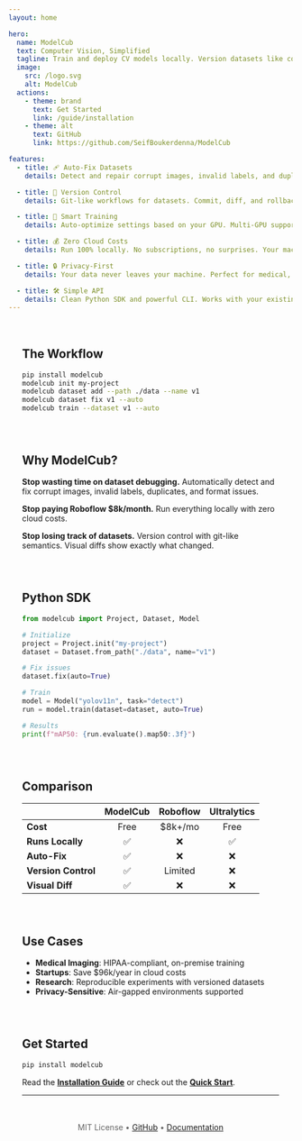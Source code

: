 ```yaml
---
layout: home

hero:
  name: ModelCub
  text: Computer Vision, Simplified
  tagline: Train and deploy CV models locally. Version datasets like code. Zero cloud costs.
  image:
    src: /logo.svg
    alt: ModelCub
  actions:
    - theme: brand
      text: Get Started
      link: /guide/installation
    - theme: alt
      text: GitHub
      link: https://github.com/SeifBoukerdenna/ModelCub

features:
  - title: 🩹 Auto-Fix Datasets
    details: Detect and repair corrupt images, invalid labels, and duplicates in one command.

  - title: 🔄 Version Control
    details: Git-like workflows for datasets. Commit, diff, and rollback with visual comparisons.

  - title: 🚀 Smart Training
    details: Auto-optimize settings based on your GPU. Multi-GPU support. Early stopping included.

  - title: 💰 Zero Cloud Costs
    details: Run 100% locally. No subscriptions, no surprises. Your machine, your rules.

  - title: 🔒 Privacy-First
    details: Your data never leaves your machine. Perfect for medical, pharma, and sensitive applications.

  - title: 🛠️ Simple API
    details: Clean Python SDK and powerful CLI. Works with your existing tools.
---
```


<div class="vp-doc" style="max-width: 900px; margin: 0 auto; padding: 48px 24px;">

## The Workflow

```bash
pip install modelcub
modelcub init my-project
modelcub dataset add --path ./data --name v1
modelcub dataset fix v1 --auto
modelcub train --dataset v1 --auto
```

## Why ModelCub?

**Stop wasting time on dataset debugging.** Automatically detect and fix corrupt images, invalid labels, duplicates, and format issues.

**Stop paying Roboflow $8k/month.** Run everything locally with zero cloud costs.

**Stop losing track of datasets.** Version control with git-like semantics. Visual diffs show exactly what changed.

## Python SDK

```python
from modelcub import Project, Dataset, Model

# Initialize
project = Project.init("my-project")
dataset = Dataset.from_path("./data", name="v1")

# Fix issues
dataset.fix(auto=True)

# Train
model = Model("yolov11n", task="detect")
run = model.train(dataset=dataset, auto=True)

# Results
print(f"mAP50: {run.evaluate().map50:.3f}")
```

## Comparison

|  | ModelCub | Roboflow | Ultralytics |
|---|:--------:|:--------:|:-----------:|
| **Cost** | Free | $8k+/mo | Free |
| **Runs Locally** | ✅ | ❌ | ✅ |
| **Auto-Fix** | ✅ | ❌ | ❌ |
| **Version Control** | ✅ | Limited | ❌ |
| **Visual Diff** | ✅ | ❌ | ❌ |

## Use Cases

- **Medical Imaging**: HIPAA-compliant, on-premise training
- **Startups**: Save $96k/year in cloud costs
- **Research**: Reproducible experiments with versioned datasets
- **Privacy-Sensitive**: Air-gapped environments supported

## Get Started

```bash
pip install modelcub
```

Read the **[Installation Guide](/guide/installation)** or check out the **[Quick Start](/guide/quick-start)**.

---

<p style="text-align: center; color: #666; margin-top: 48px;">
MIT License • <a href="https://github.com/SeifBoukerdenna/ModelCub">GitHub</a> • <a href="/guide/introduction">Documentation</a>
</p>

</div>

<style>
.vp-doc h2 {
  margin-top: 48px;
  border-top: 1px solid var(--vp-c-divider);
  padding-top: 24px;
}

.vp-doc h2:first-child {
  margin-top: 0;
  border-top: none;
  padding-top: 0;
}
</style>